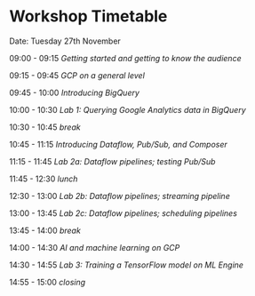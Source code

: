 # Workshop Timetable

Date: Tuesday 27th November

09:00 - 09:15 _Getting started and getting to know the audience_

09:15 - 09:45 _GCP on a general level_

09:45 - 10:00 _Introducing BigQuery_

10:00 - 10:30 _Lab 1: Querying Google Analytics data in BigQuery_

10:30 - 10:45 _break_

10:45 - 11:15 _Introducing Dataflow, Pub/Sub, and Composer_

11:15 - 11:45 _Lab 2a: Dataflow pipelines; testing Pub/Sub_

11:45 - 12:30 _lunch_

12:30 - 13:00 _Lab 2b: Dataflow pipelines; streaming pipeline_

13:00 - 13:45 _Lab 2c: Dataflow pipelines; scheduling pipelines_

13:45 - 14:00 _break_

14:00 - 14:30 _AI and machine learning on GCP_

14:30 - 14:55 _Lab 3: Training a TensorFlow model on ML Engine_

14:55 - 15:00 _closing_
